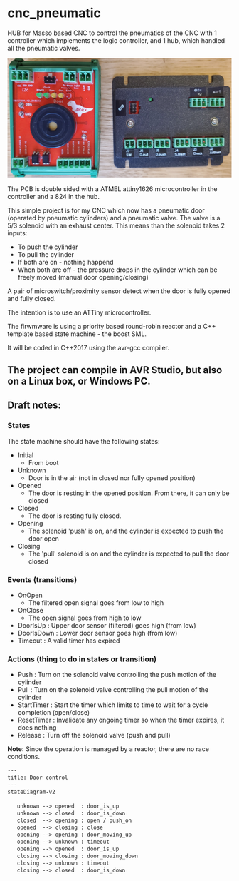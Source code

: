 # cnc_pneumatic
HUB for Masso based CNC to control the pneumatics of the CNC with 1 controller which implements the logic controller, and 1 hub, which handled all the pneumatic valves.

![Alt text](pics/both.jpg?raw=true "Assembled circuits")

The PCB is double sided with a ATMEL attiny1626 microcontroller in the controller and a 824 in the hub.

This simple project is for my CNC which now has a pneumatic door (operated by pneumatic cylinders) and a pneumatic valve.
The valve is a 5/3 solenoid with an exhaust center.
This means than the solenoid takes 2 inputs:
- To push the cylinder
- To pull the cylinder
- If both are on - nothing happend
- When both are off - the pressure drops in the cylinder which can be freely moved (manual door opening/closing)

A pair of microswitch/proximity sensor detect when the door is fully opened and fully closed.

The intention is to use an ATTiny microcontroller.

The firwmware is using a priority based round-robin reactor and a C++ template based state machine - the boost SML.

It will be coded in C++2017 using the avr-gcc compiler.

## The project can compile in AVR Studio, but also on a Linux box, or Windows PC.

## Draft notes:

### States
The state machine should have the following states:

- Initial
  - From boot
- Unknown
  - Door is in the air (not in closed nor fully opened position)
- Opened
  - The door is resting in the opened position. From there, it can only be closed
- Closed
  - The door is resting fully closed.
- Opening
  - The solenoid 'push' is on, and the cylinder is expected to push the door open
- Closing
  - The 'pull' solenoid is on and the cylinder is expected to pull the door closed

### Events (transitions)

- OnOpen
  - The filtered open signal goes from low to high
- OnClose
  - The open signal goes from high to low
- DoorIsUp : Upper door sensor (filtered) goes high (from low)
- DoorIsDown : Lower door sensor goes high (from low)
- Timeout : A valid timer has expired

### Actions (thing to do in states or transition)

- Push : Turn on the solenoid valve controlling the push motion of the cylinder
- Pull : Turn on the solenoid valve controlling the pull motion of the cylinder
- StartTimer : Start the timer which limits to time to wait for a cycle completion (open/close)
- ResetTimer : Invalidate any ongoing timer so when the timer expires, it does nothing
- Release : Turn off the solenoid valve (push and pull)

**Note:** Since the operation is managed by a reactor, there are no race conditions.

```mermaid
---
title: Door control
---
stateDiagram-v2

   unknown --> opened  : door_is_up
   unknown --> closed  : door_is_down
   closed  --> opening : open / push_on
   opened  --> closing : close
   opening --> opening : door_moving_up
   opening --> unknown : timeout
   opening --> opened  : door_is_up
   closing --> closing : door_moving_down
   closing --> unknown : timeout
   closing --> closed  : door_is_down
```
